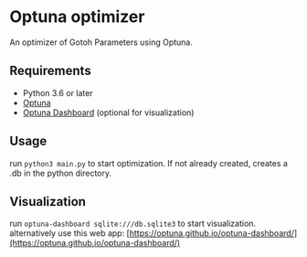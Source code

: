 # Optuna optimizer

An optimizer of Gotoh Parameters using Optuna.

## Requirements

- Python 3.6 or later
- [Optuna](https://optuna.org/)
- [Optuna Dashboard](https://github.com/optuna/optuna-dashboard) (optional for visualization)

## Usage

run `python3 main.py` to start optimization.
If not already created, creates a .db in the python directory.

## Visualization

run `optuna-dashboard sqlite:///db.sqlite3` to start visualization. <br>
alternatively use this web app: [https://optuna.github.io/optuna-dashboard/](https://optuna.github.io/optuna-dashboard/)
